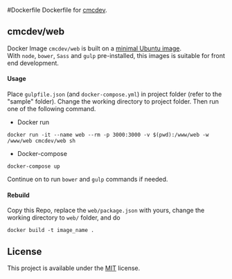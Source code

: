 #Dockerfile
Dockerfile for [cmcdev](https://hub.docker.com/u/cmcdev/).

## cmcdev/web
Docker Image `cmcdev/web` is built on a [minimal Ubuntu image](https://github.com/phusion/baseimage-docker).   
With `node`, `bower`, `Sass` and `gulp` pre-installed, this images is suitable for front end development. 

#### Usage
Place `gulpfile.json` (and `docker-compose.yml`) in project folder (refer to the "sample" folder). Change the working directory to project folder. Then run one of the following command.   

- Docker run   
```
docker run -it --name web --rm -p 3000:3000 -v $(pwd):/www/web -w /www/web cmcdev/web sh
```
- Docker-compose  
```
docker-compose up
```
Continue on to run `bower` and `gulp` commands if needed.

#### Rebuild
Copy this Repo, replace the `web/package.json` with yours, change the working directory to `web/` folder, and do 
```
docker build -t image_name .
```

## License
This project is available under the [MIT](https://opensource.org/licenses/mit-license.php) license.  